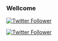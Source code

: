 ### Wellcome

[![Twitter Follower](https://img.shields.io/twitter/follow/F_Schuermeyer?label=Twitter%20Follower&style=flat-square)](https://twitter.com/F_Schuermeyer)

[![Twitter Follower](https://img.shields.io/github/followers/fschuermeyer?label=Github%20Followers&style=flat-square)](https://github.com/fschuermeyer/)





<!--
**fschuermeyer/fschuermeyer** is a ✨ _special_ ✨ repository because its `README.md` (this file) appears on your GitHub profile.

Here are some ideas to get you started:

- 🔭 I’m currently working on ...
- 🌱 I’m currently learning ...
- 👯 I’m looking to collaborate on ...
- 🤔 I’m looking for help with ...
- 💬 Ask me about ...
- 📫 How to reach me: ...
- 😄 Pronouns: ...
- ⚡ Fun fact: ...
-->
